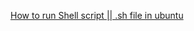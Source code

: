 [How to run Shell script || .sh file in ubuntu](https://www.youtube.com/watch?v=cd-uppOdT3M&t=185s)
